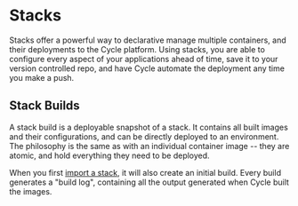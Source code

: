 # Stacks

Stacks offer a powerful way to declarative manage multiple containers, and their deployments to the Cycle platform. Using stacks, you are able to configure every aspect of your applications ahead of time, save it to your version controlled repo, and have Cycle automate the deployment any time you make a push.


## Stack Builds

A stack build is a deployable snapshot of a stack. It contains all built images and their configurations, and can be directly deployed to an environment. The philosophy is the same as with an individual container image -- they are atomic, and hold everything they need to be deployed.

When you first [import a stack](/docs/stacks/stacks-workflow/), it will also create an initial build. Every build generates a "build log", containing all the output generated when Cycle built the images.

